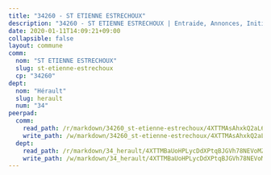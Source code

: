 ```yaml
---
title: "34260 - ST ETIENNE ESTRECHOUX"
description: "34260 - ST ETIENNE ESTRECHOUX | Entraide, Annonces, Initiatives"
date: 2020-01-11T14:09:21+09:00
collapsible: false
layout: commune
comm:
  nom: "ST ETIENNE ESTRECHOUX"
  slug: st-etienne-estrechoux
  cp: "34260"
dept:
  nom: "Hérault"
  slug: herault
  num: "34"
peerpad:
  comm:
    read_path: /r/markdown/34260_st-etienne-estrechoux/4XTTMAsAhxkQ2aL6ungo3CWW2QFrgFSH3CDfFv33esThJv4bW
    write_path: /w/markdown/34260_st-etienne-estrechoux/4XTTMAsAhxkQ2aL6ungo3CWW2QFrgFSH3CDfFv33esThJv4bW-K3TgTjrhpquP83QvwYdd8Mwtfy8d28tVVCJnuR8cZN9un3QQKYYcgVPySJz49mbD3r7joow3qaB6yPKfKDTUZK93mtxMEYNU1uoxNWJvXYo9HPVQR12FVMaPU6QhwJHGgeXXcDsz
  dept:
    read_path: /r/markdown/34_herault/4XTTMBaUoHPLycDdXPtqBJGVh78NEVoMZNyf8Wnh1X5DK6Ew8
    write_path: /w/markdown/34_herault/4XTTMBaUoHPLycDdXPtqBJGVh78NEVoMZNyf8Wnh1X5DK6Ew8-K3TgTd4rzWVX1F82NgGyNepGUxhqCmodCALjxNZeEdBQWQhd1NJYx1gHMW9QBLL6sN41ALXRejLsG2VetgVferfVncrvVCz47dChJvN8ouQLRMdWs4KpxKPeRYR1nspmhzdBqF8J
---
```


